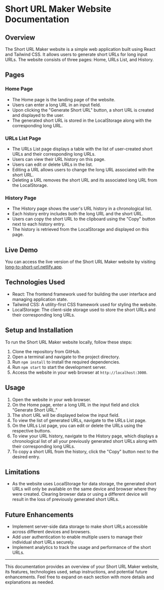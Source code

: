 # Short URL Maker Website Documentation

## Overview

The Short URL Maker website is a simple web application built using React and Tailwind CSS. It allows users to generate short URLs for long input URLs. The website consists of three pages: Home, URLs List, and History.

## Pages

### Home Page

- The Home page is the landing page of the website.
- Users can enter a long URL in an input field.
- Upon clicking the "Generate Short URL" button, a short URL is created and displayed to the user.
- The generated short URL is stored in the LocalStorage along with the corresponding long URL.

### URLs List Page

- The URLs List page displays a table with the list of user-created short URLs and their corresponding long URLs.
- Users can view their URL history on this page.
- Users can edit or delete URLs in the list.
- Editing a URL allows users to change the long URL associated with the short URL.
- Deleting a URL removes the short URL and its associated long URL from the LocalStorage.

### History Page

- The History page shows the user's URL history in a chronological list.
- Each history entry includes both the long URL and the short URL.
- Users can copy the short URL to the clipboard using the "Copy" button next to each history entry.
- The history is retrieved from the LocalStorage and displayed on this page.

## Live Demo

You can access the live version of the Short URL Maker website by visiting <a href="https://long-to-short-url.netlify.app" target="_blank">long-to-short-url.netlify.app</a>.

## Technologies Used

- React: The frontend framework used for building the user interface and managing application state.
- Tailwind CSS: A utility-first CSS framework used for styling the website.
- LocalStorage: The client-side storage used to store the short URLs and their corresponding long URLs.

## Setup and Installation

To run the Short URL Maker website locally, follow these steps:

1. Clone the repository from GitHub.
2. Open a terminal and navigate to the project directory.
3. Run `npm install` to install the required dependencies.
4. Run `npm start` to start the development server.
5. Access the website in your web browser at `http://localhost:3000`.

## Usage

1. Open the website in your web browser.
2. On the Home page, enter a long URL in the input field and click "Generate Short URL."
3. The short URL will be displayed below the input field.
4. To view the list of generated URLs, navigate to the URLs List page.
5. On the URLs List page, you can edit or delete the URLs using the respective buttons.
6. To view your URL history, navigate to the History page, which displays a chronological list of all your previously generated short URLs along with their corresponding long URLs.
7. To copy a short URL from the history, click the "Copy" button next to the desired entry.

## Limitations

- As the website uses LocalStorage for data storage, the generated short URLs will only be available on the same device and browser where they were created. Clearing browser data or using a different device will result in the loss of previously generated short URLs.

## Future Enhancements

- Implement server-side data storage to make short URLs accessible across different devices and browsers.
- Add user authentication to enable multiple users to manage their individual short URLs securely.
- Implement analytics to track the usage and performance of the short URLs.

---

This documentation provides an overview of your Short URL Maker website, its features, technologies used, setup instructions, and potential future enhancements. Feel free to expand on each section with more details and explanations as needed.
